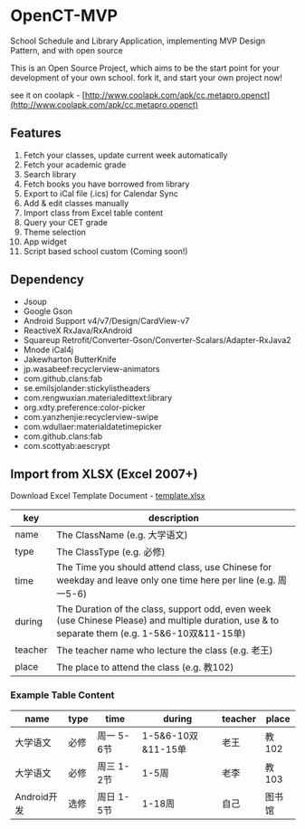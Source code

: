 # OpenCT-MVP


School Schedule and Library Application, implementing MVP Design Pattern, and with open source


This is an Open Source Project, which aims to be the start point for your development of your own school. fork it, and start your own project now!

see it on coolapk - [http://www.coolapk.com/apk/cc.metapro.openct](http://www.coolapk.com/apk/cc.metapro.openct)

## Features

1. Fetch your classes, update current week automatically
2. Fetch your academic grade
3. Search library
4. Fetch books you have borrowed from library
5. Export to iCal file (.ics) for Calendar Sync
6. Add & edit classes manually
7. Import class from Excel table content
8. Query your CET grade
9. Theme selection
10. App widget
11. Script based school custom (Coming soon!)

## Dependency

- Jsoup
- Google Gson
- Android Support v4/v7/Design/CardView-v7
- ReactiveX RxJava/RxAndroid
- Squareup Retrofit/Converter-Gson/Converter-Scalars/Adapter-RxJava2
- Mnode iCal4j
- Jakewharton ButterKnife
- jp.wasabeef:recyclerview-animators
- com.github.clans:fab
- se.emilsjolander:stickylistheaders
- com.rengwuxian.materialedittext:library
- org.xdty.preference:color-picker
- com.yanzhenjie:recyclerview-swipe
- com.wdullaer:materialdatetimepicker
- com.github.clans:fab
- com.scottyab:aescrypt

## Import from XLSX (Excel 2007+)

Download Excel Template Document - <a href="./template.xlsx?raw=true">template.xlsx</a>

|key|description|
|----|----|
|name|The ClassName (e.g. 大学语文)|
|type|The ClassType (e.g. 必修)|
|time|The Time you should attend class, use Chinese for weekday and leave only one time here per line (e.g. 周一5-6)|
|during|The Duration of the class, support odd, even week (use Chinese Please) and multiple duration, use & to separate them (e.g. 1-5&6-10双&11-15单)|
|teacher|The teacher name who lecture the class (e.g. 老王)|
|place|The place to attend the class (e.g. 教102)|


### Example Table Content


|name|type|time|during|teacher|place|
|----|----|----|-----|----|----|
|大学语文|必修|周一 5-6节|1-5&6-10双&11-15单|老王|教102|
|大学语文|必修|周三 1-2节|1-5周|老李|教103|
|Android开发|选修|周日 1-5节|1-18周|自己|图书馆|

